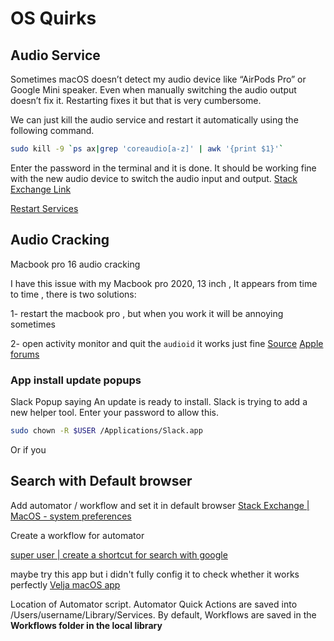 # OS Quirks

## Audio Service

Sometimes macOS doesn’t detect my audio device like “AirPods Pro” or Google Mini speaker. Even when manually switching the audio output doesn’t fix it. Restarting fixes it but that is very cumbersome.

We can just kill the audio service and restart it automatically using the following command.

```sh
sudo kill -9 `ps ax|grep 'coreaudio[a-z]' | awk '{print $1}'`
```

Enter the password in the terminal and it is done. It should be working fine with the new audio device to switch the audio input and output. [Stack Exchange Link](https://apple.stackexchange.com/questions/16842/restarting-sound-service)

[Restart Services](https://serverfault.com/questions/194832/how-to-start-stop-restart-launchd-services-from-the-command-line)



## Audio Cracking

Macbook pro 16 audio cracking

I have this issue with my Macbook pro 2020, 13 inch , It appears from time to time , there is two solutions: 

1- restart the macbook pro , but when you work it will be annoying sometimes 

2- open activity monitor and quit the `audioid` it works just fine 
[Source](https://discussions.apple.com/thread/251203866)
[Apple forums](https://developer.apple.com/forums/thread/132423)


### App install update popups

Slack Popup saying 
An update is ready to install. Slack is trying to add a new helper tool.
Enter your password to allow this.
```sh
sudo chown -R $USER /Applications/Slack.app
```

Or if you 



## Search with Default browser


Add automator / workflow and set it in default browser
[Stack Exchange | MacOS - system preferences](https://apple.stackexchange.com/questions/10999/search-in-google-always-open-safari-instead-of-default-browser) 


Create a workflow for automator

[super user | create a shortcut for search with google](https://superuser.com/questions/369934/mac-os-x-lion-chrome-shortcut-for-search-with-google) 

maybe try this app but i didn't fully config it to check whether it works perfectly
[Velja macOS app](https://apps.apple.com/ca/app/velja/id1607635845?mt=12)

Location of Automator script.
Automator Quick Actions are saved into /Users/username/Library/Services. By default, Workflows are saved in the **Workflows folder in the local library**